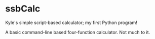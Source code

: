 # ssbCalc
Kyle's simple script-based calculator; my first Python program!

A basic command-line based four-function calculator. Not much to it.
